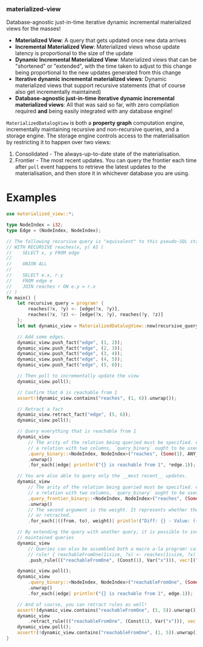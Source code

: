 ### materialized-view 

Database-agnostic just-in-time iterative dynamic incremental materialized views for the masses!
 * **Materialized View**: A query that gets updated once new data arrives
 * **Incremental Materialized View**: Materialized views whose update latency is proportional to
 the size of the update
 * **Dynamic Incremental Materialized View**: Materialized views that can be "shortened" or "extended",
 with the time taken to adjust to this change being proportional to the new updates generated from this change
 * **Iterative dynamic incremental materialized views**: Dynamic materialized views that support recursive
 statements (that of course also get incrementally maintained)
 * **Database-agnostic just-in-time iterative dynamic incremental materialized views**: All that was said so far, with
 zero compilation required **and** being easily integrated with any database engine!

 `MaterializedDatalogView` is both a **property graph** computation engine, incrementally maintaining recursive
 and non-recursive queries, and a storage engine. The storage engine controls access to the materialisation by restricting it
 to happen over two views:
 1. Consolidated - The always-up-to-date state of the materialisation.
 2. Frontier - The most recent updates. You can query the frontier each time after `poll` event happens
 to retrieve the latest updates to the materialisation, and then store it in whichever database you are using.

 # Examples

 ```rust
 use materialized_view::*;

 type NodeIndex = i32;
 type Edge = (NodeIndex, NodeIndex);

 // The following recursive query is "equivalent" to this pseudo-SQL statement:
 // WITH RECURSIVE reaches(x, y) AS (
 //    SELECT x, y FROM edge
 //
 //    UNION ALL
 //
 //    SELECT e.x, r.y
 //    FROM edge e
 //    JOIN reaches r ON e.y = r.x
 // )
 fn main() {
     let recursive_query = program! {
         reaches(?x, ?y) <- [edge(?x, ?y)],
         reaches(?x, ?z) <- [edge(?x, ?y), reaches(?y, ?z)]
     };
     let mut dynamic_view = MaterializedDatalogView::new(recursive_query);

     // Add some edges.
     dynamic_view.push_fact("edge", (1, 2));
     dynamic_view.push_fact("edge", (2, 3));
     dynamic_view.push_fact("edge", (3, 4));
     dynamic_view.push_fact("edge", (4, 5));
     dynamic_view.push_fact("edge", (5, 6));

     // Then poll to incrementally update the view
     dynamic_view.poll();

     // Confirm that 6 is reachable from 1
     assert!(dynamic_view.contains("reaches", (1, 6)).unwrap());

     // Retract a fact
     dynamic_view.retract_fact("edge", (5, 6));
     dynamic_view.poll();

     // Query everything that is reachable from 1
     dynamic_view
         // The arity of the relation being queried must be specified. e.g to query
         // a relation with two columns, `query_binary` ought to be used.
         .query_binary::<NodeIndex, NodeIndex>("reaches", (Some(1), ANY_VALUE))
         .unwrap()
         .for_each(|edge| println!("{} is reachable from 1", *edge.1));

     // You are also able to query only the __most recent__ updates.
     dynamic_view
         // The arity of the relation being queried must be specified. e.g to query
         // a relation with two columns, `query_binary` ought to be used.
         .query_frontier_binary::<NodeIndex, NodeIndex>("reaches", (Some(1), ANY_VALUE))
         .unwrap()
         // The second argument is the weight. It represents whether the given value should be added
         // or retracted.
         .for_each(|((from, to), weight)| println!("Diff: {} - Value: ({}, {})", weight, *from, *to));

     // By extending the query with another query, it is possible to incrementally query the incrementally
     // maintained queries
     dynamic_view
         // Queries can also be assembled both a macro a-la program! called rule!:
         // rule! { reachableFromOne(1isize, ?x) <- reaches(1isize, ?x) }
         .push_rule((("reachableFromOne", (Const(1), Var("x"))), vec![("reaches", (Const(1), Var("x")))]));

     dynamic_view.poll();
     dynamic_view
         .query_binary::<NodeIndex, NodeIndex>("reachableFromOne", (Some(1), ANY_VALUE))
         .unwrap()
         .for_each(|edge| println!("{} is reachable from 1", edge.1));

     // And of course, you can retract rules as well!
     assert!(dynamic_view.contains("reachableFromOne", (1, 5)).unwrap());
     dynamic_view
         .retract_rule((("reachableFromOne", (Const(1), Var("x"))), vec![("reaches", (Const(1), Var("x")))]));
     dynamic_view.poll();
     assert!(!dynamic_view.contains("reachableFromOne", (1, 5)).unwrap());
 }
 ```